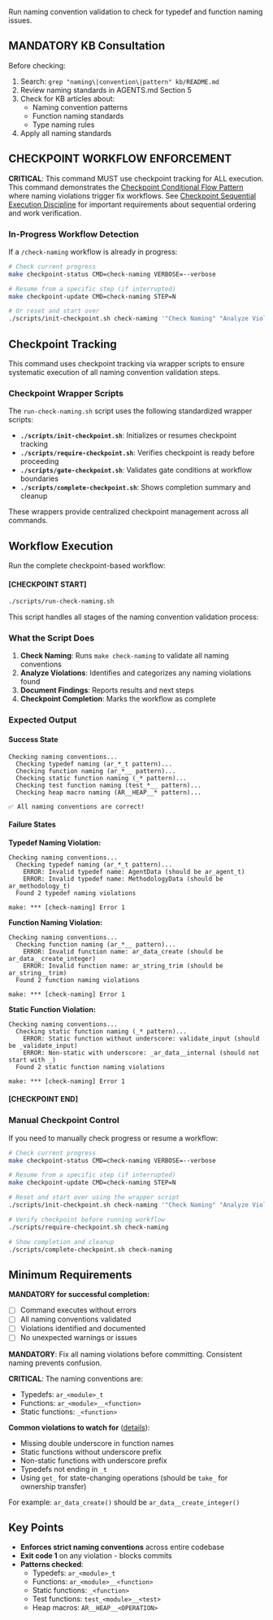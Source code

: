Run naming convention validation to check for typedef and function naming issues.

## MANDATORY KB Consultation

Before checking:
1. Search: `grep "naming\|convention\|pattern" kb/README.md`
2. Review naming standards in AGENTS.md Section 5
3. Check for KB articles about:
   - Naming convention patterns
   - Function naming standards
   - Type naming rules
4. Apply all naming standards

## CHECKPOINT WORKFLOW ENFORCEMENT

**CRITICAL**: This command MUST use checkpoint tracking for ALL execution. This command demonstrates the [Checkpoint Conditional Flow Pattern](../../../kb/checkpoint-conditional-flow-pattern.md) where naming violations trigger fix workflows. See [Checkpoint Sequential Execution Discipline](../../../kb/checkpoint-sequential-execution-discipline.md) for important requirements about sequential ordering and work verification.

### In-Progress Workflow Detection

If a `/check-naming` workflow is already in progress:

```bash
# Check current progress
make checkpoint-status CMD=check-naming VERBOSE=--verbose

# Resume from a specific step (if interrupted)
make checkpoint-update CMD=check-naming STEP=N

# Or reset and start over
./scripts/init-checkpoint.sh check-naming '"Check Naming" "Analyze Violations" "Document Findings"'
```

## Checkpoint Tracking

This command uses checkpoint tracking via wrapper scripts to ensure systematic execution of all naming convention validation steps.

### Checkpoint Wrapper Scripts

The `run-check-naming.sh` script uses the following standardized wrapper scripts:

- **`./scripts/init-checkpoint.sh`**: Initializes or resumes checkpoint tracking
- **`./scripts/require-checkpoint.sh`**: Verifies checkpoint is ready before proceeding
- **`./scripts/gate-checkpoint.sh`**: Validates gate conditions at workflow boundaries
- **`./scripts/complete-checkpoint.sh`**: Shows completion summary and cleanup

These wrappers provide centralized checkpoint management across all commands.

## Workflow Execution

Run the complete checkpoint-based workflow:

#### [CHECKPOINT START]

```bash
./scripts/run-check-naming.sh
```

This script handles all stages of the naming convention validation process:

### What the Script Does

1. **Check Naming**: Runs `make check-naming` to validate all naming conventions
2. **Analyze Violations**: Identifies and categorizes any naming violations found
3. **Document Findings**: Reports results and next steps
4. **Checkpoint Completion**: Marks the workflow as complete

### Expected Output

#### Success State
```
Checking naming conventions...
  Checking typedef naming (ar_*_t pattern)...
  Checking function naming (ar_*__ pattern)...
  Checking static function naming (_* pattern)...
  Checking test function naming (test_*__ pattern)...
  Checking heap macro naming (AR__HEAP__* pattern)...

✅ All naming conventions are correct!
```

#### Failure States

**Typedef Naming Violation:**
```
Checking naming conventions...
  Checking typedef naming (ar_*_t pattern)...
    ERROR: Invalid typedef name: AgentData (should be ar_agent_t)
    ERROR: Invalid typedef name: MethodologyData (should be ar_methodology_t)
  Found 2 typedef naming violations

make: *** [check-naming] Error 1
```

**Function Naming Violation:**
```
Checking naming conventions...
  Checking function naming (ar_*__ pattern)...
    ERROR: Invalid function name: ar_data_create (should be ar_data__create_integer)
    ERROR: Invalid function name: ar_string_trim (should be ar_string__trim)
  Found 2 function naming violations

make: *** [check-naming] Error 1
```

**Static Function Violation:**
```
Checking naming conventions...
  Checking static function naming (_* pattern)...
    ERROR: Static function without underscore: validate_input (should be _validate_input)
    ERROR: Non-static with underscore: _ar_data__internal (should not start with _)
  Found 2 static function naming violations

make: *** [check-naming] Error 1
```

#### [CHECKPOINT END]

### Manual Checkpoint Control

If you need to manually check progress or resume a workflow:

```bash
# Check current progress
make checkpoint-status CMD=check-naming VERBOSE=--verbose

# Resume from a specific step (if interrupted)
make checkpoint-update CMD=check-naming STEP=N

# Reset and start over using the wrapper script
./scripts/init-checkpoint.sh check-naming '"Check Naming" "Analyze Violations" "Document Findings"'

# Verify checkpoint before running workflow
./scripts/require-checkpoint.sh check-naming

# Show completion and cleanup
./scripts/complete-checkpoint.sh check-naming
```

## Minimum Requirements

**MANDATORY for successful completion:**
- [ ] Command executes without errors
- [ ] All naming conventions validated
- [ ] Violations identified and documented
- [ ] No unexpected warnings or issues

**MANDATORY**: Fix all naming violations before committing. Consistent naming prevents confusion.

**CRITICAL**: The naming conventions are:
- Typedefs: `ar_<module>_t`
- Functions: `ar_<module>__<function>`
- Static functions: `_<function>`

**Common violations to watch for** ([details](../../../kb/function-naming-state-change-convention.md)):
- Missing double underscore in function names
- Static functions without underscore prefix
- Non-static functions with underscore prefix
- Typedefs not ending in `_t`
- Using `get_` for state-changing operations (should be `take_` for ownership transfer)

For example: `ar_data_create()` should be `ar_data__create_integer()`

## Key Points

- **Enforces strict naming conventions** across entire codebase
- **Exit code 1** on any violation - blocks commits
- **Patterns checked**:
  - Typedefs: `ar_<module>_t`
  - Functions: `ar_<module>__<function>`
  - Static functions: `_<function>`
  - Test functions: `test_<module>__<test>`
  - Heap macros: `AR__HEAP__<OPERATION>`